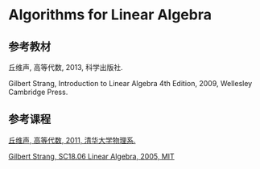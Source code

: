 # Algorithms for Linear Algebra

## 参考教材

丘维声, 高等代数, 2013, 科学出版社.

Gilbert Strang, Introduction to Linear Algebra 4th Edition, 2009, Wellesley Cambridge Press.

## 参考课程

[丘维声, 高等代数, 2011, 清华大学物理系.](https://www.bilibili.com/video/av39523603)

[Gilbert Strang, SC18.06 Linear Algebra, 2005, MIT](https://www.youtube.com/playlist?list=PLE7DDD91010BC51F8)